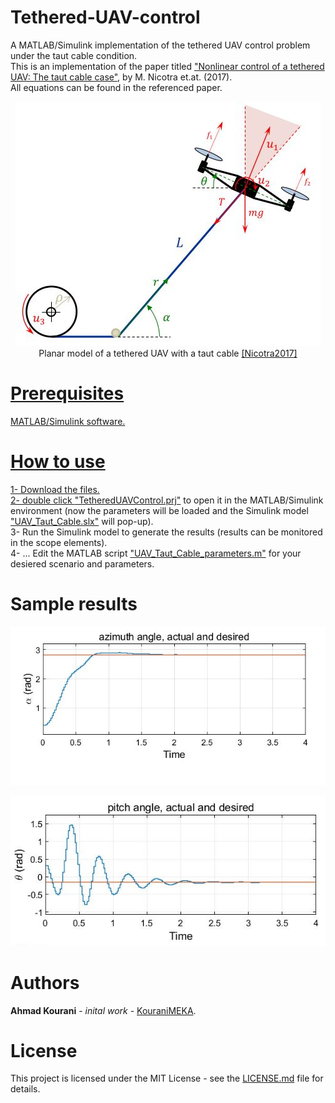 # Tethered-UAV-control
A MATLAB/Simulink implementation of the tethered UAV control problem under the taut cable condition. <br />
This is an implementation of the paper titled ["Nonlinear control of a tethered UAV: The taut cable case"](https://www.sciencedirect.com/science/article/pii/S000510981630526X?via%3Dihub), by M. Nicotra et.at. (2017). <br />
All equations can be found in the referenced paper.

<p align="center">
  <img src="https://github.com/KouraniMEKA/Tethered-UAV-control/blob/master/images/Tethered_UAV.JPG">
  <br />
  Planar model of a tethered UAV with a taut cable <a href="https://www.sciencedirect.com/science/article/pii/S000510981630526X?via%3Dihub">[Nicotra2017]
</p>

# Prerequisites
MATLAB/Simulink software.

# How to use
1- Download the files. <br />
2- double click ["TetheredUAVControl.prj"](https://github.com/KouraniMEKA/Tethered-UAV-control/blob/master/TetheredUAVControl.prj) to open it in the MATLAB/Simulink environment (now the parameters will be loaded and the Simulink model ["UAV_Taut_Cable.slx"](https://github.com/KouraniMEKA/Tethered-UAV-control/blob/master/UAV_Taut_Cable.slx) will pop-up). <br />
3- Run the Simulink model to generate the results (results can be monitored in the scope elements). <br />
4- ... Edit the MATLAB script ["UAV_Taut_Cable_parameters.m"](https://github.com/KouraniMEKA/Tethered-UAV-control/blob/master/UAV_Taut_Cable_parameters.m) for your desiered scenario and parameters.

# Sample results
<p align="center">
  <img src="https://github.com/KouraniMEKA/Tethered-UAV-control/blob/master/images/alpha.JPG">
  <br />
</p>

<p align="center">
  <img src="https://github.com/KouraniMEKA/Tethered-UAV-control/blob/master/images/theta.JPG">
  <br />
</p>

# Authors

[](https://) **Ahmad Kourani** - *inital work* - [KouraniMEKA](https://github.com/KouraniMEKA).

# License
This project is licensed under the MIT License - see the [LICENSE.md](https://github.com/KouraniMEKA/Tethered-UAV-control/blob/master/LICENSE) file for details.
 
